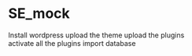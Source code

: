 # SE_mock
Install wordpress
upload the theme
upload the plugins<br>
activate all the plugins
import database
